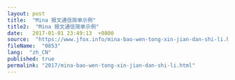```yaml
---
layout: post
title:  "Mina 报文通信简单示例"
title2:  "Mina 报文通信简单示例"
date:   2017-01-01 23:49:13  +0800
source:  "https://www.jfox.info/mina-bao-wen-tong-xin-jian-dan-shi-li.html"
fileName:  "0853"
lang:  "zh_CN"
published: true
permalink: "2017/mina-bao-wen-tong-xin-jian-dan-shi-li.html"
---
```



